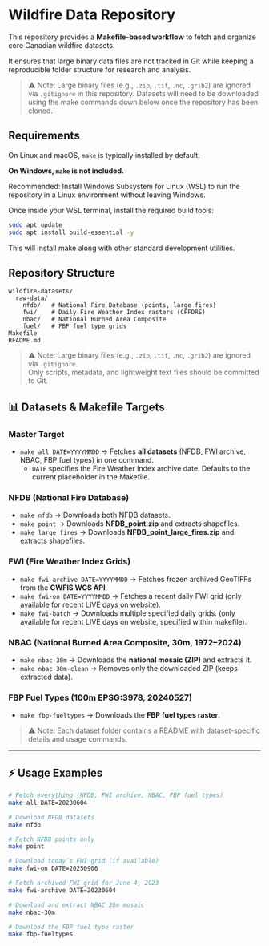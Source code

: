 # Wildfire Data Repository 

This repository provides a **Makefile-based workflow** to fetch and organize core Canadian wildfire datasets. 

It ensures that large binary data files are not tracked in Git while keeping a reproducible folder structure for research and analysis.

> ⚠️ Note: Large binary files (e.g., `.zip`, `.tif`, `.nc`, `.grib2`) are ignored via `.gitignore` in this repository. Datasets will need to be downloaded using the make commands down below once the repository has been cloned.   

## Requirements 

On Linux and macOS, `make` is typically installed by default.

**On Windows, `make` is not included.**

Recommended: Install Windows Subsystem for Linux (WSL) to run the repository in a Linux environment without leaving Windows.

Once inside your WSL terminal, install the required build tools:

```bash
sudo apt update
sudo apt install build-essential -y
```

This will install make along with other standard development utilities.

## Repository Structure

```text
wildfire-datasets/
  raw-data/
    nfdb/   # National Fire Database (points, large fires)
    fwi/    # Daily Fire Weather Index rasters (CFFDRS)
    nbac/   # National Burned Area Composite
    fuel/   # FBP fuel type grids
Makefile
README.md
```
> ⚠️ Note: Large binary files (e.g., `.zip`, `.tif`, `.nc`, `.grib2`) are ignored via `.gitignore`.  
> Only scripts, metadata, and lightweight text files should be committed to Git.  

## 📊 Datasets & Makefile Targets

### Master Target
- `make all DATE=YYYYMMDD` → Fetches **all datasets** (NFDB, FWI archive, NBAC, FBP fuel types) in one command.  
  - `DATE` specifies the Fire Weather Index archive date. Defaults to the current placeholder in the Makefile. 

### NFDB (National Fire Database)
- `make nfdb` → Downloads both NFDB datasets.  
- `make point` → Downloads **NFDB_point.zip** and extracts shapefiles.  
- `make large_fires` → Downloads **NFDB_point_large_fires.zip** and extracts shapefiles.  

### FWI (Fire Weather Index Grids)
- `make fwi-archive DATE=YYYYMMDD` → Fetches frozen archived GeoTIFFs from the **CWFIS WCS API**.  
- `make fwi-on DATE=YYYYMMDD` → Fetches a recent daily FWI grid (only available for recent LIVE days on website).  
- `make fwi-batch` → Downloads multiple specified daily grids. (only available for recent LIVE days on website, specified within makefile). 

### NBAC (National Burned Area Composite, 30m, 1972–2024)
- `make nbac-30m` → Downloads the **national mosaic (ZIP)** and extracts it.  
- `make nbac-30m-clean` → Removes only the downloaded ZIP (keeps extracted data).  

### FBP Fuel Types (100m EPSG:3978, 20240527)
- `make fbp-fueltypes` → Downloads the **FBP fuel types raster**. 

> ⚠️ Note: Each dataset folder contains a README with dataset-specific details and usage commands.

---

## ⚡ Usage Examples

```bash
# Fetch everything (NFDB, FWI archive, NBAC, FBP fuel types)
make all DATE=20230604

# Download NFDB datasets
make nfdb

# Fetch NFDB points only
make point

# Download today’s FWI grid (if available)
make fwi-on DATE=20250906

# Fetch archived FWI grid for June 4, 2023
make fwi-archive DATE=20230604

# Download and extract NBAC 30m mosaic
make nbac-30m

# Download the FBP fuel type raster
make fbp-fueltypes
```

